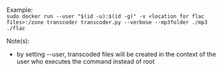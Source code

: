 Example: <br/> 
`sudo docker run --user "$(id -u):$(id -g)" -v <location for flac files>:/zone transcoder transcoder.py --verbose --mp3folder ./mp3 ./flac`<br/> 
 
 Note(s):<br/>
 
 - by setting --user, transcoded files will be created in the context of the user who executes the command instead of root

  